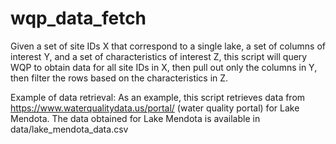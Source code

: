 # wqp_data_fetch

Given a set of site IDs X that correspond to a single lake, a set of columns of interest Y, and a set of characteristics of interest Z, this script will query WQP to obtain data for all site IDs in X, then pull out only the columns in Y, then filter the rows based on the characteristics in Z.

Example of data retrieval:
As an example, this script retrieves data from https://www.waterqualitydata.us/portal/  (water quality portal) for Lake Mendota.
The data obtained for Lake Mendota is available in data/lake_mendota_data.csv

